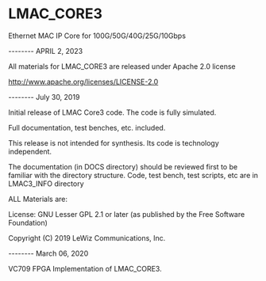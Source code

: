# LMAC_CORE3
Ethernet MAC IP Core for 100G/50G/40G/25G/10Gbps

-------- APRIL 2, 2023

All materials for LMAC_CORE3 are released under Apache 2.0 license

http://www.apache.org/licenses/LICENSE-2.0


-------- July 30, 2019

Initial release of LMAC Core3 code. The code is fully simulated.

Full documentation, test benches, etc. included.

This release is not intended for synthesis. Its code is technology independent.

The documentation (in DOCS directory) should be reviewed first to be familiar with the directory structure.
Code, test bench, test scripts, etc are in LMAC3_INFO directory


ALL Materials are:

License: GNU Lesser GPL 2.1 or later (as published by the Free Software Foundation)

Copyright (C) 2019 LeWiz Communications, Inc.

-------- March 06, 2020

 VC709 FPGA Implementation of LMAC_CORE3.


